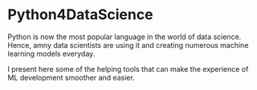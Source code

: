 # Python4DataScience

Python is now the most popular language in the world of data science. Hence, amny data scientists are using it and creating numerous machine learning models everyday. 

I present here some of the helping tools that can make the experience of ML development smoother and easier.
